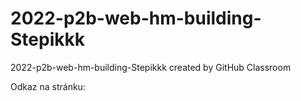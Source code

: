 # 2022-p2b-web-hm-building-Stepikkk
2022-p2b-web-hm-building-Stepikkk created by GitHub Classroom

Odkaz na stránku:
